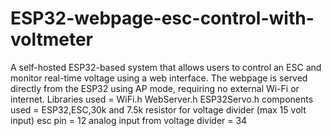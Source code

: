 # ESP32-webpage-esc-control-with-voltmeter
A self-hosted ESP32-based system that allows users to control an ESC and monitor real-time voltage using a web interface. The webpage is served directly from the ESP32 using AP mode, requiring no external Wi-Fi or internet.
Libraries used = WiFi.h  WebServer.h   ESP32Servo.h
components used = ESP32,ESC,30k and 7.5k resistor for voltage divider (max 15 volt input)
esc pin = 12
analog input from voltage divider = 34
